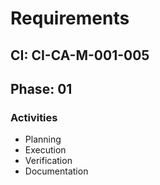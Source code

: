 # Requirements

## CI: CI-CA-M-001-005
## Phase: 01

### Activities
- Planning
- Execution
- Verification
- Documentation
